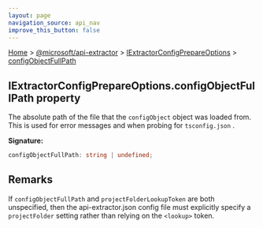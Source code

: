 ```yaml
---
layout: page
navigation_source: api_nav
improve_this_button: false
---
```



[Home](./index.md) &gt; [@microsoft/api-extractor](./api-extractor.md) &gt; [IExtractorConfigPrepareOptions](./api-extractor.iextractorconfigprepareoptions.md) &gt; [configObjectFullPath](./api-extractor.iextractorconfigprepareoptions.configobjectfullpath.md)

## IExtractorConfigPrepareOptions.configObjectFullPath property

The absolute path of the file that the `configObject` object was loaded from. This is used for error messages and when probing for `tsconfig.json` .

<b>Signature:</b>

```typescript
configObjectFullPath: string | undefined;
```

## Remarks

If `configObjectFullPath` and `projectFolderLookupToken` are both unspecified, then the api-extractor.json config file must explicitly specify a `projectFolder` setting rather than relying on the `<lookup>` token.

